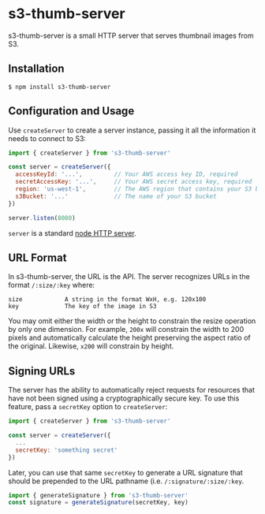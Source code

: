 # s3-thumb-server

s3-thumb-server is a small HTTP server that serves thumbnail images from S3.

## Installation

    $ npm install s3-thumb-server

## Configuration and Usage

Use `createServer` to create a server instance, passing it all the information it needs to connect to S3:

```js
import { createServer } from 's3-thumb-server'

const server = createServer({
  accessKeyId: '...',         // Your AWS access key ID, required
  secretAccessKey: '...',     // Your AWS secret access key, required
  region: 'us-west-1',        // The AWS region that contains your S3 bucket
  s3Bucket: '...'             // The name of your S3 bucket
})

server.listen(8080)
```

`server` is a standard [node HTTP server](https://nodejs.org/api/http.html#http_class_http_server).

## URL Format

In s3-thumb-server, the URL is the API. The server recognizes URLs in the format `/:size/:key` where:

    size            A string in the format WxH, e.g. 120x100
    key             The key of the image in S3

You may omit either the width or the height to constrain the resize operation by only one dimension. For example, `200x` will constrain the width to 200 pixels and automatically calculate the height preserving the aspect ratio of the original. Likewise, `x200` will constrain by height.

## Signing URLs

The server has the ability to automatically reject requests for resources that have not been signed using a cryptographically secure key. To use this feature, pass a `secretKey` option to `createServer`:

```js
import { createServer } from 's3-thumb-server'

const server = createServer({
  ...
  secretKey: 'something secret'
})
```

Later, you can use that same `secretKey` to generate a URL signature that should be prepended to the URL pathname (i.e. `/:signature/:size/:key`.

```js
import { generateSignature } from 's3-thumb-server'
const signature = generateSignature(secretKey, key)
```
